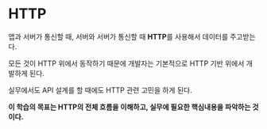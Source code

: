 # HTTP

앱과 서버가 통신할 때, 서버와 서버가 통신할 때 <b>HTTP</b>를 사용해서 데이터를 주고받는다.

모든 것이 HTTP 위에서 동작하기 때문에 개발자는 기본적으로 HTTP 기반 위에서 개발하게 된다.

실무에서도 API 설계를 할 때에도 HTTP 관련 고민을 하게 된다.

<b>이 학습의 목표는 HTTP의 전체 흐름을 이해하고, 실무에 필요한 핵심내용을 파악하는 것이다.</b>

